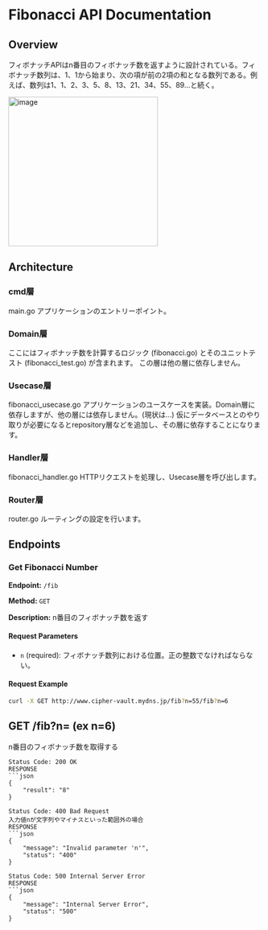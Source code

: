 # Fibonacci API Documentation

## Overview

フィボナッチAPIはn番目のフィボナッチ数を返すように設計されている。フィボナッチ数列は、1、1から始まり、次の項が前の2項の和となる数列である。例えば、数列は1、1、2、3、5、8、13、21、34、55、89...と続く。

<img width="297" alt="image" src="https://github.com/muizu555/fib-api/assets/109199972/cb0acfe8-0f3d-4205-96ff-c693d9e3d1e8">


## Architecture
### cmd層
main.go
アプリケーションのエントリーポイント。
### Domain層
ここにはフィボナッチ数を計算するロジック (fibonacci.go) とそのユニットテスト (fibonacci_test.go) が含まれます。
この層は他の層に依存しません。
### Usecase層
fibonacci_usecase.go
アプリケーションのユースケースを実装。Domain層に依存しますが、他の層には依存しません。(現状は...)
仮にデータベースとのやり取りが必要になるとrepository層などを追加し、その層に依存することになります。
### Handler層
fibonacci_handler.go
HTTPリクエストを処理し、Usecase層を呼び出します。
### Router層
router.go
ルーティングの設定を行います。

## Endpoints

### Get Fibonacci Number

**Endpoint:** `/fib`

**Method:** `GET`

**Description:** n番目のフィボナッチ数を返す

#### Request Parameters

- `n` (required):  フィボナッチ数列における位置。正の整数でなければならない。
#### Request Example

```sh
curl -X GET http://www.cipher-vault.mydns.jp/fib?n=55/fib?n=6

```

## GET /fib?n=<number> (ex n=6)
n番目のフィボナッチ数を取得する
```
Status Code: 200 OK
RESPONSE
```json
{
    "result": "8"
}

Status Code: 400 Bad Request
入力値nが文字列やマイナスといった範囲外の場合
RESPONSE
```json
{
    "message": "Invalid parameter 'n'",
    "status": "400"
}

Status Code: 500 Internal Server Error
RESPONSE
```json
{
    "message": "Internal Server Error",
    "status": "500"
}


